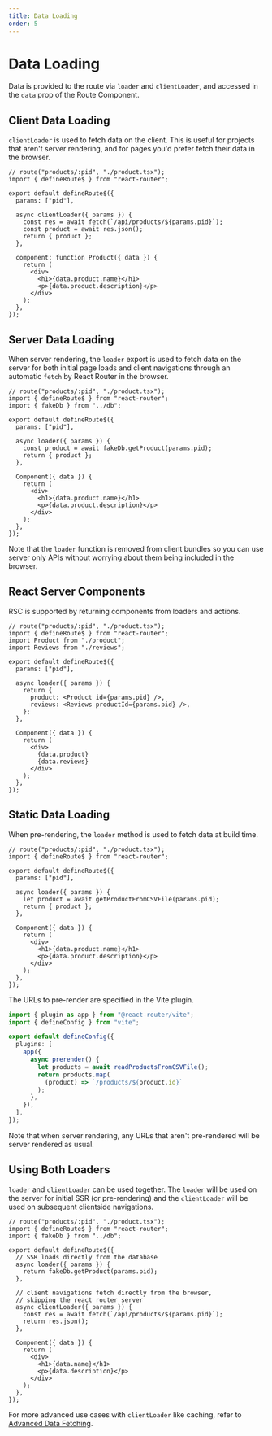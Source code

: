 ```yaml
---
title: Data Loading
order: 5
---
```


# Data Loading

Data is provided to the route via `loader` and `clientLoader`, and accessed in the `data` prop of the Route Component.

## Client Data Loading

`clientLoader` is used to fetch data on the client. This is useful for projects that aren't server rendering, and for pages you'd prefer fetch their data in the browser.

```tsx filename=app/product.tsx
// route("products/:pid", "./product.tsx");
import { defineRoute$ } from "react-router";

export default defineRoute$({
  params: ["pid"],

  async clientLoader({ params }) {
    const res = await fetch(`/api/products/${params.pid}`);
    const product = await res.json();
    return { product };
  },

  component: function Product({ data }) {
    return (
      <div>
        <h1>{data.product.name}</h1>
        <p>{data.product.description}</p>
      </div>
    );
  },
});
```

## Server Data Loading

When server rendering, the `loader` export is used to fetch data on the server for both initial page loads and client navigations through an automatic `fetch` by React Router in the browser.

```tsx filename=app/product.tsx
// route("products/:pid", "./product.tsx");
import { defineRoute$ } from "react-router";
import { fakeDb } from "../db";

export default defineRoute$({
  params: ["pid"],

  async loader({ params }) {
    const product = await fakeDb.getProduct(params.pid);
    return { product };
  },

  Component({ data }) {
    return (
      <div>
        <h1>{data.product.name}</h1>
        <p>{data.product.description}</p>
      </div>
    );
  },
});
```

Note that the `loader` function is removed from client bundles so you can use server only APIs without worrying about them being included in the browser.

## React Server Components

RSC is supported by returning components from loaders and actions.

```tsx filename=app/product.tsx
// route("products/:pid", "./product.tsx");
import { defineRoute$ } from "react-router";
import Product from "./product";
import Reviews from "./reviews";

export default defineRoute$({
  params: ["pid"],

  async loader({ params }) {
    return {
      product: <Product id={params.pid} />,
      reviews: <Reviews productId={params.pid} />,
    };
  },

  Component({ data }) {
    return (
      <div>
        {data.product}
        {data.reviews}
      </div>
    );
  },
});
```

## Static Data Loading

When pre-rendering, the `loader` method is used to fetch data at build time.

```tsx filename=app/product.tsx
// route("products/:pid", "./product.tsx");
import { defineRoute$ } from "react-router";

export default defineRoute$({
  params: ["pid"],

  async loader({ params }) {
    let product = await getProductFromCSVFile(params.pid);
    return { product };
  },

  Component({ data }) {
    return (
      <div>
        <h1>{data.product.name}</h1>
        <p>{data.product.description}</p>
      </div>
    );
  },
});
```

The URLs to pre-render are specified in the Vite plugin.

```ts filename=vite.config.ts
import { plugin as app } from "@react-router/vite";
import { defineConfig } from "vite";

export default defineConfig({
  plugins: [
    app({
      async prerender() {
        let products = await readProductsFromCSVFile();
        return products.map(
          (product) => `/products/${product.id}`
        );
      },
    }),
  ],
});
```

Note that when server rendering, any URLs that aren't pre-rendered will be server rendered as usual.

## Using Both Loaders

`loader` and `clientLoader` can be used together. The `loader` will be used on the server for initial SSR (or pre-rendering) and the `clientLoader` will be used on subsequent clientside navigations.

```tsx filename=app/product.tsx
// route("products/:pid", "./product.tsx");
import { defineRoute$ } from "react-router";
import { fakeDb } from "../db";

export default defineRoute$({
  // SSR loads directly from the database
  async loader({ params }) {
    return fakeDb.getProduct(params.pid);
  },

  // client navigations fetch directly from the browser,
  // skipping the react router server
  async clientLoader({ params }) {
    const res = await fetch(`/api/products/${params.pid}`);
    return res.json();
  },

  Component({ data }) {
    return (
      <div>
        <h1>{data.name}</h1>
        <p>{data.description}</p>
      </div>
    );
  },
});
```

For more advanced use cases with `clientLoader` like caching, refer to [Advanced Data Fetching][advanced_data_fetching].

[advanced_data_fetching]: ../tutorials/advanced-data-fetching
